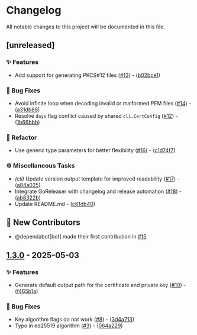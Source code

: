 # Changelog

All notable changes to this project will be documented in this file.

## [unreleased]

### ✨ Features

- Add support for generating PKCS#12 files ([#13](https://github.com/c3b2a7/easy-ca-cli/issues/13)) - ([b02bce1](https://github.com/c3b2a7/easy-ca-cli/commit/b02bce1ca81a6bff582e4b5ed08f69abadbe83f6))

### 🐛 Bug Fixes

- Avoid infinite loop when decoding invalid or malformed PEM files ([#14](https://github.com/c3b2a7/easy-ca-cli/issues/14)) - ([a31db88](https://github.com/c3b2a7/easy-ca-cli/commit/a31db885326c560a29a6bf43a10aa6b87578a0f7))
- Resolve `days` flag conflict caused by shared `cli.CertConfig` ([#12](https://github.com/c3b2a7/easy-ca-cli/issues/12)) - ([1b66bbb](https://github.com/c3b2a7/easy-ca-cli/commit/1b66bbbca06066720a65521ba988e7514dd51a3b))

### 🚜 Refactor

- Use generic type parameters for better flexibility ([#16](https://github.com/c3b2a7/easy-ca-cli/issues/16)) - ([c1d74f7](https://github.com/c3b2a7/easy-ca-cli/commit/c1d74f7e73507ea6a769e08980764398b2d2f5e5))

### ⚙️ Miscellaneous Tasks

- *(cli)* Update version output template for improved readability ([#17](https://github.com/c3b2a7/easy-ca-cli/issues/17)) - ([a84a025](https://github.com/c3b2a7/easy-ca-cli/commit/a84a025fbd5aae5d4ae437f7c7abf1479e8de6ab))
- Integrate GoReleaser with changelog and release automation ([#18](https://github.com/c3b2a7/easy-ca-cli/issues/18)) - ([ab8322b](https://github.com/c3b2a7/easy-ca-cli/commit/ab8322b1f6e620aeb683dd828a83c5fe9de62cf6))
- Update README.md - ([c61db40](https://github.com/c3b2a7/easy-ca-cli/commit/c61db40af29dd9744e365f3374ee21bec9379973))

## 👏 New Contributors

* @dependabot[bot] made their first contribution in [#15](https://github.com/c3b2a7/easy-ca-cli/pull/15)

## [1.3.0](https://github.com/c3b2a7/easy-ca-cli/compare/v1.1.0..v1.3.0) - 2025-05-03

### ✨ Features

- Generate default output path for the certificate and private key ([#10](https://github.com/c3b2a7/easy-ca-cli/issues/10)) - ([f465b1a](https://github.com/c3b2a7/easy-ca-cli/commit/f465b1a81ad2761cbb6f659e81b0a393defbfd8b))

### 🐛 Bug Fixes

- Key algorithm flags do not work ([#8](https://github.com/c3b2a7/easy-ca-cli/issues/8)) - ([3d4a713](https://github.com/c3b2a7/easy-ca-cli/commit/3d4a7133100098408bb4f6171437b2f889e25b28))
- Typo in ed25519 algorithm ([#3](https://github.com/c3b2a7/easy-ca-cli/issues/3)) - ([064a229](https://github.com/c3b2a7/easy-ca-cli/commit/064a229750f96c49ae63cf37788e00c09c053e2d))


<!-- generated by git-cliff -->
